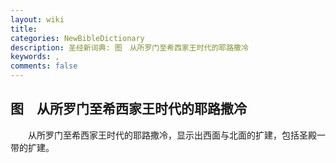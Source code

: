 ```yaml
---
layout: wiki
title: 
categories: NewBibleDictionary
description: 圣经新词典: 图　从所罗门至希西家王时代的耶路撒冷
keywords: , 
comments: false
---
```


## 图　从所罗门至希西家王时代的耶路撒冷



　　从所罗门至希西家王时代的耶路撒冷，显示出西面与北面的扩建，包括圣殿一带的扩建。






